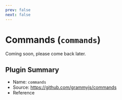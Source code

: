 ```yaml
---
prev: false
next: false
---
```


# Commands (`commands`)

Coming soon, please come back later.

## Plugin Summary

- Name: `commands`
- Source: <https://github.com/grammyjs/commands>
- Reference
